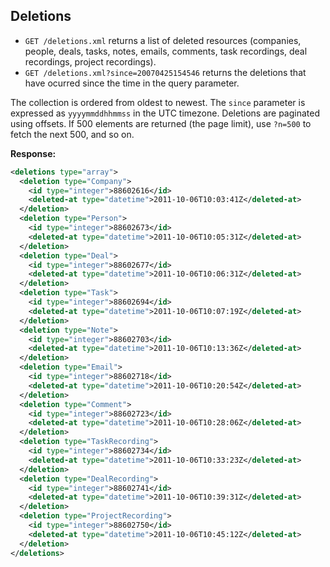 Deletions
---------


* `GET /deletions.xml` returns a list of deleted resources (companies, people, deals, tasks, notes, emails, comments, task recordings, deal recordings, project recordings).
* `GET /deletions.xml?since=20070425154546` returns the deletions that have ocurred since the time in the query parameter.

The collection is ordered from oldest to newest. The `since` parameter is expressed as `yyyymmddhhmmss` in the UTC timezone. Deletions are paginated using offsets. If 500 elements are returned (the page limit), use `?n=500` to fetch the next 500, and so on.

**Response:**

``` xml
<deletions type="array">
  <deletion type="Company">
    <id type="integer">88602616</id>
    <deleted-at type="datetime">2011-10-06T10:03:41Z</deleted-at>
  </deletion>
  <deletion type="Person">
    <id type="integer">88602673</id>
    <deleted-at type="datetime">2011-10-06T10:05:31Z</deleted-at>
  </deletion>
  <deletion type="Deal">
    <id type="integer">88602677</id>
    <deleted-at type="datetime">2011-10-06T10:06:31Z</deleted-at>
  </deletion>
  <deletion type="Task">
    <id type="integer">88602694</id>
    <deleted-at type="datetime">2011-10-06T10:07:19Z</deleted-at>
  </deletion>
  <deletion type="Note">
    <id type="integer">88602703</id>
    <deleted-at type="datetime">2011-10-06T10:13:36Z</deleted-at>
  </deletion>
  <deletion type="Email">
    <id type="integer">88602718</id>
    <deleted-at type="datetime">2011-10-06T10:20:54Z</deleted-at>
  </deletion>
  <deletion type="Comment">
    <id type="integer">88602723</id>
    <deleted-at type="datetime">2011-10-06T10:28:06Z</deleted-at>
  </deletion>
  <deletion type="TaskRecording">
    <id type="integer">88602734</id>
    <deleted-at type="datetime">2011-10-06T10:33:23Z</deleted-at>
  </deletion>
  <deletion type="DealRecording">
    <id type="integer">88602741</id>
    <deleted-at type="datetime">2011-10-06T10:39:31Z</deleted-at>
  </deletion>
  <deletion type="ProjectRecording">
    <id type="integer">88602750</id>
    <deleted-at type="datetime">2011-10-06T10:45:12Z</deleted-at>
  </deletion>
</deletions>
```
